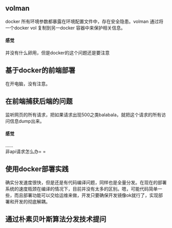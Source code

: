 ## volman  

docker 所有环境参数都暴露在环境配置文件中，存在安全隐患。volman 通过将一个docker vol 复制到另一docker 容器中来保护相关信息。

#### 感觉  

并没有什么卵用，但是docker的这个问题还是要注意


## 基于docker的前端部署  

在开电脑，没有注意。

## 在前端捕获后端的问题

监听网页的所有请求，把如果请求出现500之类balabala，就把这个请求的所有访问信息dump出来。

#### 感觉

......  
非api请求怎么办= =

## 使用docker部署实践

确实分发速度很快，但是还是有代码编译问题，同样也是全量分发。在现在的部署系统的速度瓶颈在编译的情况下，目前并没有太多的区别。嗯，可能代码简单一些，而且部署功能可以交给运维来做，开发只要确保开发镜像ok就行了，实现部署和开发的彻底解耦。

## 通过朴素贝叶斯算法分发技术提问


